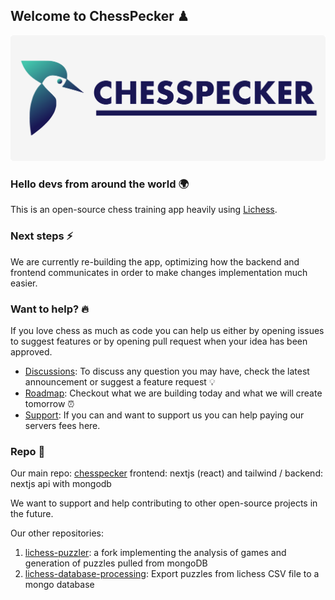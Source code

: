 ## Welcome to ChessPecker ♟

![Banner image with logo](https://github.com/chesspecker/.github/blob/master/profile/images/banner.png?raw=true)

### Hello devs from around the world 🌍

This is an open-source chess training app heavily using [Lichess](https://github.com/ornicar/lila).

### Next steps ⚡️

We are currently re-building the app, optimizing how the backend and frontend communicates in order to make changes implementation much easier.

### Want to help? 🔥

If you love chess as much as code you can help us either by opening issues to suggest features or by opening pull request when your idea has been approved.

- [Discussions](https://github.com/chesspecker/chesspecker/discussions): To discuss any question you may have, check the latest announcement or suggest a feature request 💡
- [Roadmap](https://github.com/chesspecker/chesspecker/projects/1): Checkout what we are building today and what we will create tomorrow ⏰
- [Support](https://github.com/support/chesspecker): If you can and want to support us you can help paying our servers fees here.

### Repo 🎸

Our main repo:
[chesspecker](https://github.com/chesspecker/chesspecker) frontend: nextjs (react) and tailwind / backend: nextjs api with mongodb

We want to support and help contributing to other open-source projects in the future.

Our other repositories:
1. [lichess-puzzler](https://github.com/chesspecker/lichess-puzzler): a fork implementing the analysis of games and generation of puzzles pulled from mongoDB
2. [lichess-database-processing](https://github.com/chesspecker/lichess-database-processing): Export puzzles from lichess CSV file to a mongo database

<!--
Made with 🖤
-->
